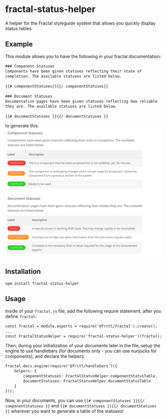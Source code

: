 # fractal-status-helper
A helper for the Fractal styleguide system that allows you quickly display status tables

## Example
This module allows you to have the following in your fractal documentation:
```
### Component Statuses
Components have been given statuses reflecting their state of completion. The available statuses are listed below.

{{# componentStatuses}}{{/ componentStatuses}}

### Document Statuses
Documentation pages have been given statuses reflecting how reliable they are. The available statuses are listed below.

{{# documentStatuses }}{{/ documentStatuses }}
```

to generate this:
![Status tables in action](images/status-tables.png)

## Installation
```
npm install fractal-status-helper
```

## Usage
Inside of your `fractal.js` file, add the following require statement, after you define `fractal`:
```
const fractal = module.exports = require('@frctl/fractal').create();
...
const FractalStatusHelper = require('fractal-status-helper')(fractal);
```

Then, during your initialization of your documents later in the file, setup the engine to use handlebars (for documents only - you can use nunjucks for components), and declare the helpers:
```
fractal.docs.engine(require('@frctl/handlebars')({
    helpers: {
        componentStatuses: FractalStatusHelper.componentStatusTable,
        documentStatuses: FractalStatusHelper.documentStatusTable
    }
}));
```

Now, in your documents, you can use `{{# componentStatuses }}{{/ componentStatuses }}` and `{{# documentStatuses }}{{/ documentStatuses }}` wherever you want to generate a table of the statuses!
